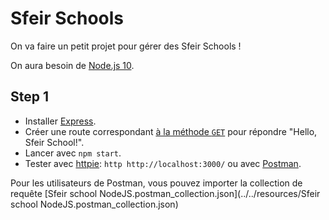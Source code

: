 # Sfeir Schools

On va faire un petit projet pour gérer des Sfeir Schools !

On aura besoin de [Node.js 10](https://nodejs.org/en/).

## Step 1

- Installer [Express](http://expressjs.com/).
- Créer une route correspondant [à la méthode `GET`](https://fr.wikipedia.org/wiki/Hypertext_Transfer_Protocol#M%C3%A9thodes) pour répondre "Hello, Sfeir School!".
- Lancer avec `npm start`.
- Tester avec [httpie](https://httpie.org/): `http http://localhost:3000/` ou avec [Postman](https://www.postman.com/).

Pour les utilisateurs de Postman, vous pouvez importer la collection de requête [Sfeir school NodeJS.postman_collection.json](../../resources/Sfeir school NodeJS.postman_collection.json)
